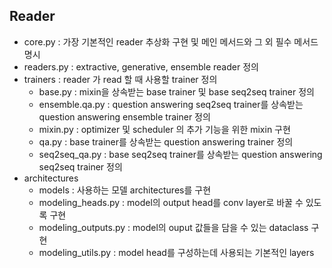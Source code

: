 ## Reader

- core.py : 가장 기본적인 reader 추상화 구현 및 메인 메서드와 그 외 필수 메서드 명시
- readers.py : extractive, generative, ensemble reader 정의
- trainers : reader 가 read 할 때 사용할 trainer 정의
    - base.py : mixin을 상속받는 base trainer 및 base seq2seq trainer 정의
    - ensemble.qa.py : question answering seq2seq trainer를 상속받는 question answering ensemble trainer 정의
    - mixin.py : optimizer 및 scheduler 의 추가 기능을 위한 mixin 구현
    - qa.py : base trainer를 상속받는 question answering trainer 정의
    - seq2seq_qa.py : base seq2seq trainer를 상속받는 question answering seq2seq trainer 정의
- architectures
    - models : 사용하는 모델 architectures를 구현
    - modeling_heads.py : model의 output head를 conv layer로 바꿀 수 있도록 구현
    - modeling_outputs.py : model의 ouput 값들을 담을 수 있는 dataclass 구현
    - modeling_utils.py : model head를 구성하는데 사용되는 기본적인 layers